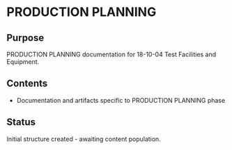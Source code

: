 # PRODUCTION PLANNING

## Purpose
PRODUCTION PLANNING documentation for 18-10-04 Test Facilities and Equipment.

## Contents
- Documentation and artifacts specific to PRODUCTION PLANNING phase

## Status
Initial structure created - awaiting content population.
